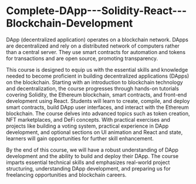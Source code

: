 # Complete-DApp---Solidity-React---Blockchain-Development
DApp (decentralized application) operates on a blockchain network. DApps are decentralized and rely on a distributed network of computers rather than a central server. They use smart contracts for automation and tokens for transactions and are open source, promoting transparency.

This course is designed to equip us with the essential skills and knowledge needed to become proficient in building decentralized applications (DApps) on the blockchain. Starting with an introduction to blockchain technology and decentralization, the course progresses through hands-on tutorials covering Solidity, the Ethereum blockchain, smart contracts, and front-end development using React. Students will learn to create, compile, and deploy smart contracts, build DApp user interfaces, and interact with the Ethereum blockchain. The course delves into advanced topics such as token creation, NFT marketplaces, and DeFi concepts. With practical exercises and projects like building a voting system, practical experience in DApp development, and optional sections on UI animation and React and state, learners will gain opportunities for further skill enhancement.

By the end of this course, we will have a robust understanding of DApp development and the ability to build and deploy their DApp. The course imparts essential technical skills and emphasizes real-world project structuring, understanding DApp development, and preparing us for freelancing opportunities and blockchain careers.

